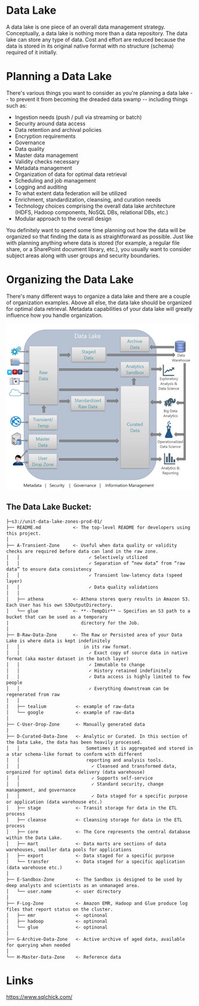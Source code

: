 # Data Lake
A data lake is one piece of an overall data management strategy. Conceptually, a data lake is nothing more than a data repository. The data lake can store any type of data. Cost and effort are reduced because the data is stored in its original native format with no structure (schema) required of it initially.

# Planning a Data Lake
There's various things you want to consider as you're planning a data lake -- to prevent it from becoming the dreaded data swamp -- including things such as:

-  Ingestion needs (push / pull via streaming or batch)
-  Security around data access
-  Data retention and archival policies
-  Encryption requirements
-  Governance
-  Data quality
-  Master data management
-  Validity checks necessary
-  Metadata management
-  Organization of data for optimal data retrieval
-  Scheduling and job management
-  Logging and auditing
-  To what extent data federation will be utilized
-  Enrichment, standardization, cleansing, and curation needs
-  Technology choices comprising the overall data lake architecture (HDFS, Hadoop components, NoSQL DBs, relational DBs, etc.)
-  Modular approach to the overall design

You definitely want to spend some time planning out how the data will be organized so that finding the data is as straightforward as possible. Just like with planning anything where data is stored (for example, a regular file share, or a SharePoint document library, etc.), you usually want to consider subject areas along with user groups and security boundaries. 

# Organizing the Data Lake
There's many different ways to organize a data lake and there are a couple of organization examples. Above all else, the data lake should be organized for optimal data retrieval. Metadata capabilities of your data lake will greatly influence how you handle organization.

![Data Lake Zones](https://github.com/ssemmler/aws-data-lake-with-airflow/blob/master/docs/img/Data-Lake-Zones.jpeg "Data Lake Zones")

## The Data Lake Bucket:
```
├─s3://unit-data-lake-zones-prod-01/
├── README.md            <- The top-level README for developers using this project.
│
├── A-Transient-Zone     <- Useful when data quality or validity checks are required before data can land in the raw zone.
│   │                          ✓ Selectively utilized
│   │                          ✓ Separation of “new data” from “raw data” to ensure data consistency
│   │                          ✓ Transient low-latency data (speed layer)
│   │                          ✓ Data quality validations
│   │
│   ├── athena           <- Athena stores query results in Amazon S3. Each User has his own S3OutputDirectory.
│   └── glue             <- **--TempDir** — Specifies an S3 path to a bucket that can be used as a temporary 
|                           directory for the Job.
│
├── B-Raw-Data-Zone      <- The Raw or Persisted area of your Data Lake is where data is kept indefinitely 
│   │                        in its raw format.
│   │                          ✓ Exact copy of source data in native format (aka master dataset in the batch layer)
│   │                          ✓ Immutable to change
│   │                          ✓ History retained indefinitely
│   │                          ✓ Data access is highly limited to few people
│   │                          ✓ Everything downstream can be regenerated from raw
│   │
│   ├── tealium           <- example of raw-data
│   └── google            <- example of raw-data
│   
├── C-User-Drop-Zone      <- Manually generated data
│   
├── D-Curated-Data-Zone   <- Analytic or Curated. In this section of the Data Lake, the data has been heavily processed.
│   │                         Sometimes it is aggregated and stored in a star schema-like format to conform with different
│   │                         reporting and analysis tools.
│   │                           ✓ Cleansed and transformed data, organized for optimal data delivery (data warehouse)
│   │                           ✓ Supports self-service
│   │                           ✓ Standard security, change management, and governance
│   │                           ✓ Data staged for a specific purpose or application (data warehouse etc.)
│   ├── stage             <- Transit storage for data in the ETL process
│   ├── cleanse           <- Cleansing storage for data in the ETL process
│   ├── core              <- The Core represents the central database within the Data Lake.
│   ├── mart              <- Data marts are sections of data warehouses, smaller data pools for applications
│   ├── export            <- Data staged for a specific purpose
│   └── transfer          <- Data staged for a specific application (data warehouse etc.)
│
├── E-Sandbox-Zone        <- The Sandbox is designed to be used by deep analysts and scientists as an unmanaged area.
│   └── user.name         <- user directory
│
├── F-Log-Zone            <- Amazon EMR, Hadoop and Glue produce log files that report status on the cluster.
│   ├── emr               <- optinonal
│   ├── hadoop            <- optinonal
│   └── glue              <- optinonal
│   
├── G-Archive-Data-Zone   <- Active archive of aged data, available for querying when needed
│   
└── H-Master-Data-Zone    <- Reference data
```
# Links
https://www.sqlchick.com/
